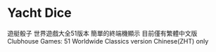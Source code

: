 # Yacht Dice
遊艇骰子
世界遊戲大全51版本
簡單的終端機顯示
目前僅有繁體中文版
Clubhouse Games: 51 Worldwide Classics version
Chinese(ZHT) only
